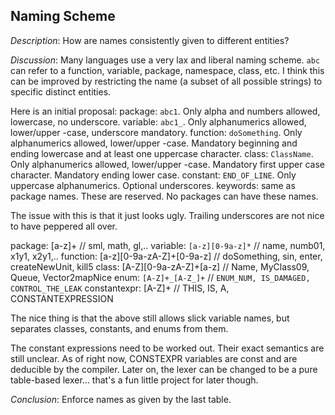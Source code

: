 ## Naming Scheme ##
*Description*: How are names consistently given to different entities?

*Discussion*: Many languages use a very lax and liberal naming scheme. `abc` can
refer to a function, variable, package, namespace, class, etc. I think this can
be improved by restricting the name (a subset of all possible strings) to
specific distinct entities.

Here is an initial proposal:
package: `abc1`. Only alpha and numbers allowed, lowercase, no underscore.
variable: `abc1_`. Only alphanumerics allowed, lower/upper -case, underscore
mandatory.
function: `doSomething`. Only alphanumerics allowed, lower/upper -case.
Mandatory beginning and ending lowercase and at least one uppercase character.
class: `ClassName`. Only alphanumerics allowed, lower/upper -case. Mandatory
first upper case character. Mandatory ending lower case.
constant: `END_OF_LINE`. Only uppercase alphanumerics. Optional underscores.
keywords: same as package names. These are reserved. No packages can have these
names.

The issue with this is that it just looks ugly. Trailing underscores are not nice to
have peppered all over.

package: [a-z]+                                 // sml, math, gl,..
variable: `[a-z][0-9a-z]*`                        // name, numb01, x1y1, x2y1,..
function: [a-z][0-9a-zA-Z]+[0-9a-z]             // doSomething, sin, enter, createNewUnit, kill5
class: [A-Z][0-9a-zA-Z]+[a-z]                   // Name, MyClass09, Queue, Vector2mapNice
enum: `[A-Z]+_[A-Z_]+`                          // `ENUM_NUM, IS_DAMAGED, CONTROL_THE_LEAK`
constantexpr: [A-Z]+                                // THIS, IS, A, CONSTANTEXPRESSION

The nice thing is that the above still allows slick variable names, but separates
classes, constants, and enums from them.

The constant expressions need to be worked out. Their exact semantics are still unclear.
As of right now, CONSTEXPR variables are const and are deducible by the compiler.
Later on, the lexer can be changed to be a pure table-based lexer... that's a fun
little project for later though.

*Conclusion*: Enforce names as given by the last table.
